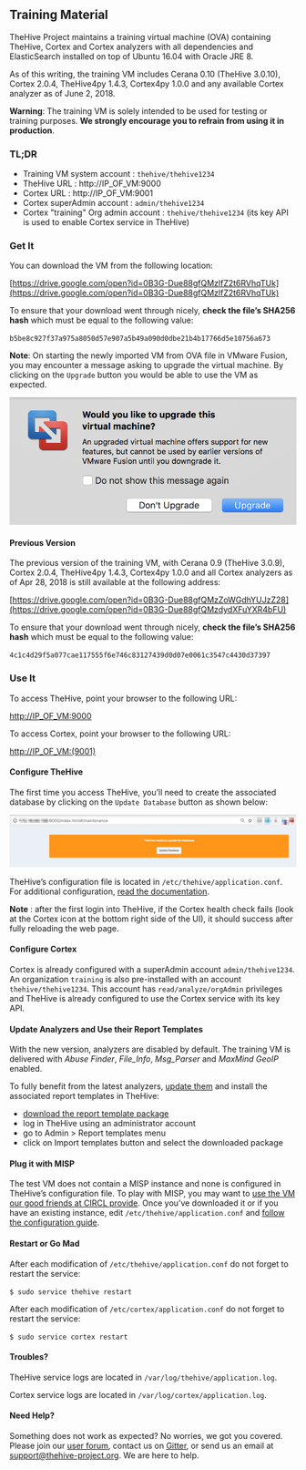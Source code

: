 ## Training Material
TheHive Project maintains a training virtual machine (OVA) containing TheHive, Cortex and Cortex analyzers with all dependencies and ElasticSearch installed on top of Ubuntu 16.04 with Oracle JRE 8.

As of this writing, the training VM includes Cerana 0.10 (TheHive 3.0.10), Cortex 2.0.4, TheHive4py 1.4.3, Cortex4py 1.0.0 and any available Cortex analyzer as of June 2, 2018.

**Warning**: The training VM is solely intended to be used for testing or training purposes. **We strongly encourage you to refrain from using it in production**.


### TL;DR

- Training VM system account : `thehive/thehive1234`
- TheHive URL : http://IP_OF_VM:9000
- Cortex URL : http://IP_OF_VM:9001
- Cortex superAdmin account : `admin/thehive1234`
- Cortex "training" Org admin account  : `thehive/thehive1234` (its key API is used to enable Cortex service in TheHive)

### Get It

You can download the VM from the following location:

[https://drive.google.com/open?id=0B3G-Due88gfQMzlfZ2t6RVhqTUk](https://drive.google.com/open?id=0B3G-Due88gfQMzlfZ2t6RVhqTUk)

To ensure that your download went through nicely, **check the file’s SHA256 hash** which must be equal to the following value:

`b5be8c927f37a975a8050d57e907a5b49a090d0dbe21b4b17766d5e10756a673`

**Note**: On starting the newly imported VM from OVA file in VMware Fusion, you may encounter a message asking to upgrade the virtual machine. By clicking on the `Upgrade` button you would be able to use the VM as expected.

![](images/training-vm-vmware-fusion-ova-upgrade_msg.png)

#### Previous Version

The previous version of the training VM, with Cerana 0.9 (TheHive 3.0.9), Cortex 2.0.4, TheHive4py 1.4.3, Cortex4py 1.0.0 and all Cortex analyzers as of Apr 28, 2018 is still available at the following address:

[https://drive.google.com/open?id=0B3G-Due88gfQMzZoWGdhYUJzZ28](https://drive.google.com/open?id=0B3G-Due88gfQMzdydXFuYXR4bFU)

To ensure that your download went through nicely, **check the file’s SHA256 hash** which must be equal to the following value:

`4c1c4d29f5a077cae117555f6e746c83127439d0d07e0061c3547c4430d37397`


### Use It

To access TheHive, point your browser to the following URL:

[http://IP_OF_VM:9000](http://IP_OF_VM:9000)

To access Cortex, point your browser to the following URL:

[http://IP_OF_VM:(9001)](http://IP_OF_VM:9001)


#### Configure TheHive

The first time you access TheHive, you’ll need to create the associated database by clicking on the `Update Database` button as shown below:

![](images/thehive-first-access_screenshot.png)

TheHive’s configuration file is located in `/etc/thehive/application.conf`. For additional configuration, [read the documentation](README.md).

**Note** : after the first login into TheHive, if the Cortex health check fails (look at the Cortex icon at the bottom right side of the UI), it should success after fully reloading the web page. 

#### Configure Cortex

Cortex is already configured with a superAdmin account `admin/thehive1234`. An organization `training` is also pre-installed with an account `thehive/thehive1234`. This account has `read/analyze/orgAdmin` privileges and TheHive is already configured to use the Cortex service with its key API.

#### Update Analyzers and Use their Report Templates

With the new version, analyzers are disabled by default. The training VM is delivered with _Abuse Finder_, _File_Info_, _Msg_Parser_ and _MaxMind GeoIP_ enabled.

To fully benefit from the latest analyzers, [update them](https://github.com/TheHive-Project/CortexDocs/blob/master/installation/install-guide.md#updating) and install the associated report templates in TheHive:

- [download the report template package](https://dl.bintray.com/thehive-project/binary/report-templates.zip)
- log in TheHive using an administrator account
- go to Admin > Report templates menu
- click on Import templates button and select the downloaded package

#### Plug it with MISP

The test VM does not contain a MISP instance and none is configured in TheHive’s configuration file.  To play with MISP, you may want to [use the VM our good friends at CIRCL provide](https://www.circl.lu/services/misp-training-materials/).  Once you’ve downloaded it or if you have an existing instance, edit `/etc/thehive/application.conf` and [follow the configuration guide](admin/configuration.md#7-misp).

#### Restart or Go Mad

After each modification of `/etc/thehive/application.conf` do not forget to restart the service:

`$ sudo service thehive restart`

After each modification of `/etc/cortex/application.conf` do not forget to restart the service:

`$ sudo service cortex restart`

#### Troubles?

TheHive service logs are located in `/var/log/thehive/application.log`.

Cortex service logs are located in `/var/log/cortex/application.log`.

#### Need Help?

Something does not work as expected? No worries, we got you covered. Please join our  [user forum](https://groups.google.com/a/thehive-project.org/forum/#!forum/users), contact us on [Gitter](https://gitter.im/TheHive-Project/TheHive), or send us an email at [support@thehive-project.org](mailto:support@thehive-project.org). We are here to help.
